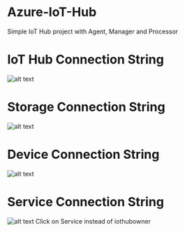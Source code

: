 # Azure-IoT-Hub
Simple IoT Hub project with Agent, Manager and Processor

# IoT Hub Connection String
![alt text](https://40jajy3iyl373v772m19fybm-wpengine.netdna-ssl.com/iotdev/wp-content/uploads/sites/24/2017/05/1-IoTHubConnecction.png)

# Storage Connection String
![alt text](https://d1jnx9ba8s6j9r.cloudfront.net/blog/wp-content/uploads/2017/09/Connection-String-Azure-Storage-Tutorial-Edureka.png)

# Device Connection String
![alt text](https://40jajy3iyl373v772m19fybm-wpengine.netdna-ssl.com/iotdev/wp-content/uploads/sites/24/2017/05/4-DeviceConnectionString.png)

# Service Connection String
![alt text](https://40jajy3iyl373v772m19fybm-wpengine.netdna-ssl.com/iotdev/wp-content/uploads/sites/24/2017/05/1-IoTHubConnecction.png)
Click on Service instead of iothubowner
